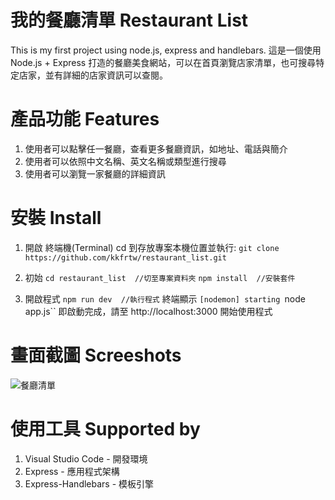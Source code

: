 # 我的餐廳清單 Restaurant List
This is my first project using node.js, express and handlebars.
這是一個使用 Node.js + Express 打造的餐廳美食網站，可以在首頁瀏覽店家清單，也可搜尋特定店家，並有詳細的店家資訊可以查閱。

# 產品功能 Features
1. 使用者可以點擊任一餐廳，查看更多餐廳資訊，如地址、電話與簡介
2. 使用者可以依照中文名稱、英文名稱或類型進行搜尋
3. 使用者可以瀏覽一家餐廳的詳細資訊

# 安裝 Install
1. 開啟 終端機(Terminal) cd 到存放專案本機位置並執行:
`git clone https://github.com/kkfrtw/restaurant_list.git`

2. 初始
`cd restaurant_list  //切至專案資料夾`
`npm install  //安裝套件`

3. 開啟程式
`npm run dev  //執行程式`
終端顯示 `[nodemon] starting `node app.js`` 即啟動完成，請至 http://localhost:3000 開始使用程式


# 畫面截圖 Screeshots
![餐廳清單](https://user-images.githubusercontent.com/109656386/183275145-793a4227-5a76-485b-a932-9af84953cd5f.jpg)


# 使用工具 Supported by
1. Visual Studio Code - 開發環境
2. Express - 應用程式架構
3. Express-Handlebars - 模板引擎
